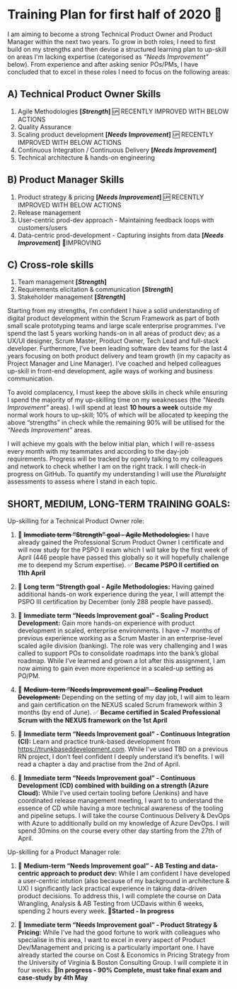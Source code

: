 # Training Plan for first half of 2020 :muscle:

I am aiming to become a strong Technical Product Owner and Product Manager within the next two years. To grow in both roles, I need to first build on my strengths and then devise a structured learning plan to up-skill on areas I'm lacking expertise (categorised as *“Needs Improvement”* below). From experience and after asking senior POs/PMs, I have concluded that to excel in these roles I need to focus on the following areas: 

## A) Technical Product Owner Skills

1. Agile Methodologies **[*Strength*]** 🆙 RECENTLY IMPROVED WITH BELOW ACTIONS
2. Quality Assurance
3. Scaling product development **[*Needs Improvement*]** 🆙 RECENTLY IMPROVED WITH BELOW ACTIONS
4. Continuous Integration / Continuous Delivery **[*Needs Improvement*]**
5. Technical architecture & hands-on engineering

## B) Product Manager Skills

1. Product strategy & pricing **[*Needs Improvement*]** 🆙 RECENTLY IMPROVED WITH BELOW ACTIONS
2. Release management
3. User-centric prod-dev approach - Maintaining feedback loops with customers/users 
4. Data-centric prod-development - Capturing insights from data **[*Needs Improvement*]** 🔸IMPROVING


## C) Cross-role skills

1. Team management **[*Strength*]**
2. Requirements elicitation & communication **[*Strength*]**
3. Stakeholder management **[*Strength*]**

Starting from my strengths, I'm confident I have a solid understanding of digital product development within the Scrum Framework as part of both small scale prototyping teams and large scale enterprise programmes. I've spend the last 5 years working hands-on in all areas of product dev; as a UX/UI designer, Scrum Master, Product Owner, Tech Lead and full-stack developer. Furthermore, I’ve been leading software dev teams for the last 4 years focusing on both product delivery and team growth (in my capacity as Project Manager and Line Manager). I’ve coached and helped colleagues up-skill in front-end development, agile ways of working and business communication. 

To avoid complacency, I must keep the above skills in check while ensuring I spend the majority of my up-skilling time on my weaknesses (the *"Needs Improvement"* areas). I will spend at least **10 hours a week** outside my normal work hours to up-skill; 10% of which will be allocated tp keeping the above “strengths” in check while the remaining 90% will be utilised for the *“Needs Improvement”* areas. 

I will achieve my goals with the below initial plan, which I will re-assess every month with my teammates and according to the day-job requirements. Progress will be tracked by openly talking to my colleagues and network to check whether I am on the right track. I will check-in progress on GitHub. To quantify my understanding I will use the *Pluralsight* assessments to assess where I stand in each topic.

## SHORT, MEDIUM, LONG-TERM TRAINING GOALS:

Up-skilling for a Technical Product Owner role:

1. :facepunch: ~~**Immediate term “Strength” goal - Agile Methodologies:**~~ I have already gained the Professional Scrum Product Owner I certificate and will now study for the PSPO II exam which I will take by the first week of April (446 people have passed this globally so it will hopefully challenge me to deepend my Scrum expertise). 
✅ **Became PSPO II certified on 11th April**

2. :facepunch:  **Long term “Strength goal - Agile Methodologies:** Having gained additional hands-on work experience during the year, I will attempt the PSPO III certification by December (only 288 people have passed).

3. :facepunch:  **Immediate term “Needs Improvement goal” - Scaling Product Development:** Gain more hands-on experience with product development in scaled, enterprise environments. I have ~7 months of previous experience working as a Scrum Master in an enterprise-level scaled agile division (banking). The role was very challenging and I was called to support POs to consolidate roadmaps into the bank’s global roadmap. While I’ve learned and grown a lot after this assignment, I am now aiming to gain even more experience in a scaled-up setting as PO/PM. 

4. :facepunch:  ~~**Medium-term “Needs Improvement goal” - Scaling Product Development:**~~ Depending on the setting of my day job, I will aim to learn and gain certification on the NEXUS scaled Scrum framework within 3 months (by end of June).
✅ **Became certified in Scaled Professional Scrum with the NEXUS framework on the 1st April**

5. :facepunch:  **Immediate term “Needs Improvement goal” - Continuous Integration (CI):** Learn and practice trunk-based development from https://trunkbaseddevelopment.com. While I’ve used TBD on a previous RN project, I don’t feel confident I deeply understand it’s benefits. I will read a chapter a day and practise from the 2nd of April.

6. :facepunch:  **Immediate term “Needs Improvement goal” - Continuous Development (CD) combined with building on a strength (Azure Cloud):** While I’ve used certain tooling before (Jenkins) and have coordinated release management meeting, I want to to understand the essence of CD while having a more technical awareness of the tooling and pipeline setups. I will take the course Continuous Delivery & DevOps with Azure to additionally build on my knowledge of Azure DevOps. I will spend 30mins on the course every other day starting from the 27th of April. 


Up-skilling for a Product Manager role:

1. :facepunch:  **Medium-term “Needs Improvement goal” - AB Testing and data-centric approach to product dev:** While I am confident I have developed a user-centric intution (also because of my background in architecture & UX) I significantly lack practical experience in taking data-driven product decisions. To address this, I will complete the course on Data Wrangling, Analysis & AB Testing from UCDavis within 6 weeks, spending 2 hours every week.
🔸**Started - In progress**

2. :facepunch:  **Immediate term “Needs Improvement goal” - Product Strategy & Pricing:** While I’ve had the good fortune to work with colleagues who specialise in this area, I want to excel in every aspect of Product Dev/Management and pricing is a particularly important one. I have already started the course on Cost & Economics in Pricing Strategy from the University of Virginia & Boston Consulting Group. I will complete it in four weeks.
🔸**In progress - 90% Complete, must take final exam and case-study by 4th May**
